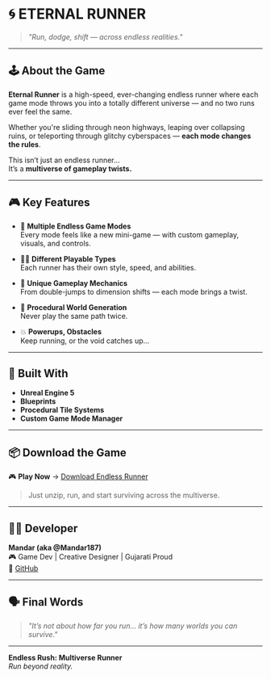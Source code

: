 # 🌀 ETERNAL RUNNER

> *"Run, dodge, shift — across endless realities."*

---

## 🕹️ About the Game

**Eternal Runner** is a high-speed, ever-changing endless runner where each game mode throws you into a totally different universe — and no two runs ever feel the same.

Whether you're sliding through neon highways, leaping over collapsing ruins, or teleporting through glitchy cyberspaces — **each mode changes the rules**.

This isn’t just an endless runner…  
It’s a **multiverse of gameplay twists.**

---

## 🎮 Key Features

- 🔁 **Multiple Endless Game Modes**  
  Every mode feels like a new mini-game — with custom gameplay, visuals, and controls.

- 🧍‍♂️ **Different Playable Types**  
  Each runner has their own style, speed, and abilities.

- 🎯 **Unique Gameplay Mechanics**  
  From double-jumps to dimension shifts — each mode brings a twist.

- 🔄 **Procedural World Generation**  
  Never play the same path twice.

- 💥 **Powerups, Obstacles**  
  Keep running, or the void catches up…

---

## 🔧 Built With

- **Unreal Engine 5**
- **Blueprints**
- **Procedural Tile Systems**
- **Custom Game Mode Manager**
  
---

## 📦 Download the Game

🎮 **Play Now** → [Download Endless Runner](https://drive.google.com/drive/folders/1X6JWEpD1UDmyQFOuKHxfAP0zua_Ycg9p?usp=drive_link)

> Just unzip, run, and start surviving across the multiverse.

---

## 👨‍💻 Developer

**Mandar (aka @Mandar187)**  
🎮 Game Dev | Creative Designer | Gujarati Proud  
🔗 [GitHub](https://github.com/Mandar187)  

---

## 🗣️ Final Words

> *"It’s not about how far you run... it’s how many worlds you can survive."*

---

**Endless Rush: Multiverse Runner**  
_Run beyond reality._
